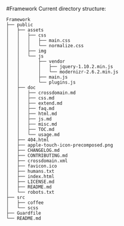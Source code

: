 #Framework
Current directory structure:

    Framework
    ├── public
    │   ├── assets
    │   │   ├── css
    │   │   │   ├── main.css
    │   │   │   └── normalize.css
    │   │   ├── img
    │   │   └── js
    │   │       ├── vendor
    │   │       │   ├── jquery-1.10.2.min.js
    │   │       │   └── modernizr-2.6.2.min.js
    │   │       ├── main.js
    │   │       └── plugins.js
    │   ├── doc
    │   │   ├── crossdomain.md
    │   │   ├── css.md
    │   │   ├── extend.md
    │   │   ├── faq.md
    │   │   ├── html.md
    │   │   ├── js.md
    │   │   ├── misc.md
    │   │   ├── TOC.md
    │   │   └── usage.md
    │   ├── 404.html
    │   ├── apple-touch-icon-precomposed.png
    │   ├── CHANGELOG.md
    │   ├── CONTRIBUTING.md
    │   ├── crossdomain.xml
    │   ├── favicon.ico
    │   ├── humans.txt
    │   ├── index.html
    │   ├── LICENSE.md
    │   ├── README.md
    │   └── robots.txt
    ├── src
    │   ├── coffee
    │   └── scss
    ├── Guardfile
    └── README.md
